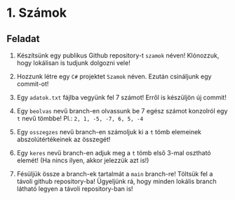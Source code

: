 # 1. Számok

## Feladat

1. Készítsünk egy publikus Github repository-t `szamok` néven! Klónozzuk, hogy lokálisan is tudjunk dolgozni vele!

2. Hozzunk létre egy `C#` projektet `Szamok` néven. Ezután csináljunk egy commit-ot!

3. Egy `adatok.txt` fájlba vegyünk fel 7 számot! Erről is készüljön új commit!

4. Egy `beolvas` nevű branch-en olvassunk be 7 egész számot konzolról egy `t` nevű tömbbe!
   Pl.: `2, 1, -5, -7, 6, 5, -4`

5. Egy `osszegzes` nevű branch-en számoljuk ki a `t` tömb elemeinek abszolútértékeinek az összegét!

6. Egy `keres` nevű branch-en adjuk meg a `t` tömb első 3-mal osztható elemét! (Ha nincs ilyen, akkor jelezzük azt is!)

7. Fésüljük össze a branch-ek tartalmát a `main` branch-re! Töltsük fel a távoli github repository-ba! Ügyeljünk rá, hogy minden lokális branch látható legyen a távoli repository-ban is!

